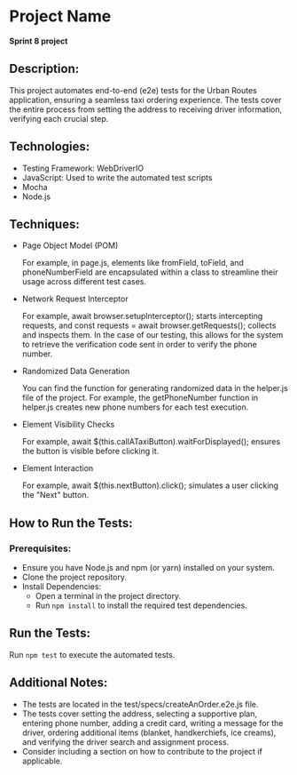 # Project Name
__Sprint 8 project__

## Description:

This project automates end-to-end (e2e) tests for the Urban Routes application, ensuring a seamless taxi ordering experience. The tests cover the entire process from setting the address to receiving driver information, verifying each crucial step.

## Technologies:

* Testing Framework: WebDriverIO
* JavaScript: Used to write the automated test scripts
* Mocha
* Node.js

## Techniques:
* Page Object Model (POM)

   For example, in page.js, elements like fromField, toField, and phoneNumberField are encapsulated within a class to streamline their usage across different test cases.

* Network Request Interceptor

   For example, await browser.setupInterceptor(); starts intercepting requests, and const requests = await browser.getRequests(); collects and inspects them. In the case of our testing, this allows for the system to retrieve the verification code sent in order to verify the phone number.

* Randomized Data Generation

   You can find the function for generating randomized data in the helper.js file of the project. For example, the getPhoneNumber function in helper.js creates new phone numbers for each test execution.

* Element Visibility Checks

   For example, await $(this.callATaxiButton).waitForDisplayed(); ensures the button is visible before clicking it.

* Element Interaction

   For example, await $(this.nextButton).click(); simulates a user clicking the "Next" button.

## How to Run the Tests:

### Prerequisites:

* Ensure you have Node.js and npm (or yarn) installed on your system.
* Clone the project repository.
* Install Dependencies:
  * Open a terminal in the project directory.
  * Run `npm install` to install the required test dependencies.

## Run the Tests:

Run `npm test`  to execute the automated tests.

## Additional Notes:

* The tests are located in the test/specs/createAnOrder.e2e.js file.
* The tests cover setting the address, selecting a supportive plan, entering phone number, adding a credit card, writing a message for the driver, ordering additional items (blanket, handkerchiefs, ice creams), and verifying the driver search and assignment process.
* Consider including a section on how to contribute to the project if applicable.
